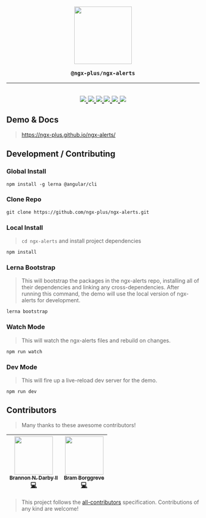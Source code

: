 <h3 align="center">
<img src="https://raw.githubusercontent.com/ngx-plus/ngx-alerts/master/assets/ngx-plus-light.png" width="150px" />

```console
@ngx-plus/ngx-alerts
```

</h3>

* * *

<h2 align="center">
  <a href="https://ngx-plus-slack.now.sh/">
    <img src="https://ngx-plus-slack.now.sh/badge.svg" />
  </a>
  <a href="https://www.npmjs.com/package/@ngx-plus/ngx-alerts">
    <img src="https://img.shields.io/npm/v/@ngx-plus/ngx-alerts.svg?maxAge=2592000?style=plastic" />
  </a>
  <a href="https://ngx-plus.github.io/ngx-alerts/">
    <img src="https://img.shields.io/badge/demo-online-61B5D9.svg" />
  </a>
  <a href="https://travis-ci.org/ngx-plus/ngx-alerts">
    <img src="https://travis-ci.org/ngx-plus/ngx-alerts.svg?branch=master" />
  </a>
  <a href="https://coveralls.io/github/ngx-plus/ngx-alerts?branch=master">
    <img src="https://coveralls.io/repos/github/ngx-plus/ngx-alerts/badge.svg?branch=master" />
  </a>
  <a href="#contributors">
    <img src="https://img.shields.io/badge/contributors-2-orange.svg" />
  </a>
</h2>

## Demo & Docs

> <https://ngx-plus.github.io/ngx-alerts/>

## Development / Contributing

### Global Install

```console
npm install -g lerna @angular/cli
```

### Clone Repo

```console
git clone https://github.com/ngx-plus/ngx-alerts.git
```

### Local Install

> `cd ngx-alerts` and install project dependencies

```console
npm install
```

### Lerna Bootstrap

> This will bootstrap the packages in the ngx-alerts repo, installing all of their dependencies and linking any cross-dependencies.  After running this command, the demo will use the local version of ngx-alerts for development.

```console
lerna bootstrap
```

### Watch Mode

> This will watch the ngx-alerts files and rebuild on changes.

```console
npm run watch
```

### Dev Mode

> This will fire up a live-reload dev server for the demo.

```console
npm run dev
```

## Contributors

> Many thanks to these awesome contributors!

<!-- ALL-CONTRIBUTORS-LIST:START - Do not remove or modify this section -->

| [<img src="https://avatars1.githubusercontent.com/u/6089253?v=4" width="100px;"/><br /><sub>Brannon N. Darby II</sub>](https://github.com/brannon-darby)<br />[💻](https://github.com/ngx-plus/ngx-alerts/commits?author=brannon-darby "Code") | [<img src="https://avatars3.githubusercontent.com/u/36491?v=4" width="100px;"/><br /><sub>Bram Borggreve</sub>](http://colmena.io/)<br />[💻](https://github.com/ngx-plus/ngx-alerts/commits?author=beeman "Code") |
| :--------------------------------------------------------------------------------------------------------------------------------------------------------------------------------------------------------------------------------------------: | :----------------------------------------------------------------------------------------------------------------------------------------------------------------------------------------------------------------: |

<!-- ALL-CONTRIBUTORS-LIST:END -->

> This project follows the [all-contributors](https://github.com/kentcdodds/all-contributors) specification. Contributions of any kind are welcome!
